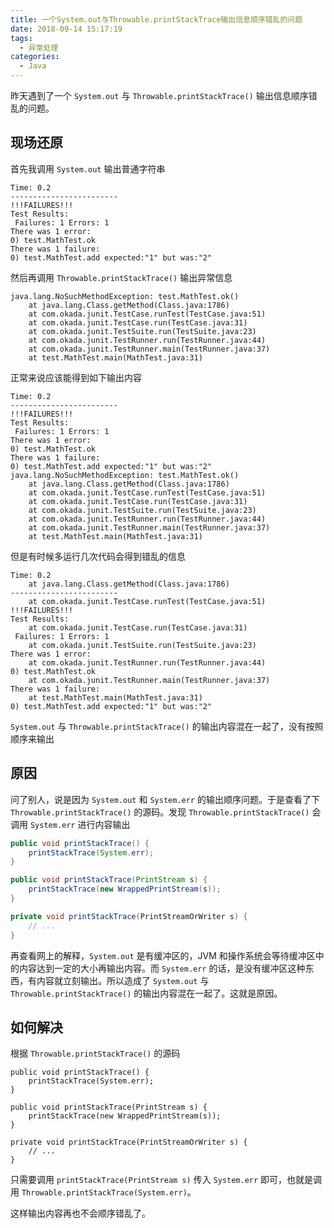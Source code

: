 ```yaml
---
title: 一个System.out与Throwable.printStackTrace输出信息顺序错乱的问题
date: 2018-09-14 15:17:19
tags:
  - 异常处理
categories:
  - Java
---
```


昨天遇到了一个 `System.out` 与 `Throwable.printStackTrace()` 输出信息顺序错乱的问题。

## 现场还原

首先我调用 `System.out` 输出普通字符串

```
Time: 0.2
------------------------
!!!FAILURES!!!
Test Results:
 Failures: 1 Errors: 1
There was 1 error:
0) test.MathTest.ok
There was 1 failure:
0) test.MathTest.add expected:"1" but was:"2"
```

然后再调用 `Throwable.printStackTrace()` 输出异常信息

```
java.lang.NoSuchMethodException: test.MathTest.ok()
	at java.lang.Class.getMethod(Class.java:1786)
	at com.okada.junit.TestCase.runTest(TestCase.java:51)
	at com.okada.junit.TestCase.run(TestCase.java:31)
	at com.okada.junit.TestSuite.run(TestSuite.java:23)
	at com.okada.junit.TestRunner.run(TestRunner.java:44)
	at com.okada.junit.TestRunner.main(TestRunner.java:37)
	at test.MathTest.main(MathTest.java:31)
```

<!-- more -->

正常来说应该能得到如下输出内容

```
Time: 0.2
------------------------
!!!FAILURES!!!
Test Results:
 Failures: 1 Errors: 1
There was 1 error:
0) test.MathTest.ok
There was 1 failure:
0) test.MathTest.add expected:"1" but was:"2"
java.lang.NoSuchMethodException: test.MathTest.ok()
	at java.lang.Class.getMethod(Class.java:1786)
	at com.okada.junit.TestCase.runTest(TestCase.java:51)
	at com.okada.junit.TestCase.run(TestCase.java:31)
	at com.okada.junit.TestSuite.run(TestSuite.java:23)
	at com.okada.junit.TestRunner.run(TestRunner.java:44)
	at com.okada.junit.TestRunner.main(TestRunner.java:37)
	at test.MathTest.main(MathTest.java:31)
```

但是有时候多运行几次代码会得到错乱的信息

```
Time: 0.2
	at java.lang.Class.getMethod(Class.java:1786)
------------------------
	at com.okada.junit.TestCase.runTest(TestCase.java:51)
!!!FAILURES!!!
Test Results:
	at com.okada.junit.TestCase.run(TestCase.java:31)
 Failures: 1 Errors: 1
	at com.okada.junit.TestSuite.run(TestSuite.java:23)
There was 1 error:
	at com.okada.junit.TestRunner.run(TestRunner.java:44)
0) test.MathTest.ok
	at com.okada.junit.TestRunner.main(TestRunner.java:37)
There was 1 failure:
	at test.MathTest.main(MathTest.java:31)
0) test.MathTest.add expected:"1" but was:"2"
```

`System.out` 与 `Throwable.printStackTrace()` 的输出内容混在一起了，没有按照顺序来输出

## 原因

问了别人，说是因为 `System.out` 和 `System.err` 的输出顺序问题。于是查看了下 `Throwable.printStackTrace()` 的源码。发现 `Throwable.printStackTrace()` 会调用 `System.err` 进行内容输出

```java
public void printStackTrace() {
    printStackTrace(System.err);
}

public void printStackTrace(PrintStream s) {
    printStackTrace(new WrappedPrintStream(s));
}

private void printStackTrace(PrintStreamOrWriter s) {
    // ...
}
```

再查看网上的解释，`System.out` 是有缓冲区的，JVM 和操作系统会等待缓冲区中的内容达到一定的大小再输出内容。而 `System.err` 的话，是没有缓冲区这种东西，有内容就立刻输出。所以造成了 `System.out` 与 `Throwable.printStackTrace()` 的输出内容混在一起了。这就是原因。

## 如何解决

根据 `Throwable.printStackTrace()` 的源码

```
public void printStackTrace() {
    printStackTrace(System.err);
}

public void printStackTrace(PrintStream s) {
    printStackTrace(new WrappedPrintStream(s));
}

private void printStackTrace(PrintStreamOrWriter s) {
    // ...
}
```

只需要调用 `printStackTrace(PrintStream s)` 传入 `System.err` 即可，也就是调用 `Throwable.printStackTrace(System.err)`。

这样输出内容再也不会顺序错乱了。